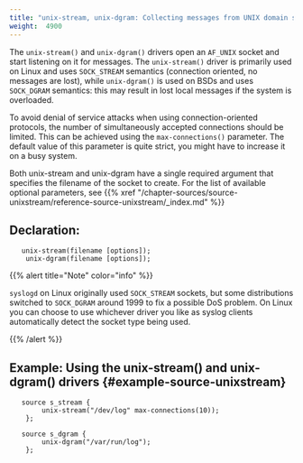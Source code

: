 ```yaml
---
title: "unix-stream, unix-dgram: Collecting messages from UNIX domain sockets"
weight:  4900
---
```

<!-- DISCLAIMER: This file is based on the syslog-ng Open Source Edition documentation https://github.com/balabit/syslog-ng-ose-guides/commit/2f4a52ee61d1ea9ad27cb4f3168b95408fddfdf2 and is used under the terms of The syslog-ng Open Source Edition Documentation License. The file has been modified by Axoflow. -->

The `unix-stream()` and `unix-dgram()` drivers open an `AF_UNIX` socket and start listening on it for messages. The `unix-stream()` driver is primarily used on Linux and uses `SOCK_STREAM` semantics (connection oriented, no messages are lost), while `unix-dgram()` is used on BSDs and uses `SOCK_DGRAM` semantics: this may result in lost local messages if the system is overloaded.

To avoid denial of service attacks when using connection-oriented protocols, the number of simultaneously accepted connections should be limited. This can be achieved using the `max-connections()` parameter. The default value of this parameter is quite strict, you might have to increase it on a busy system.

Both unix-stream and unix-dgram have a single required argument that specifies the filename of the socket to create. For the list of available optional parameters, see {{% xref "/chapter-sources/source-unixstream/reference-source-unixstream/_index.md" %}}


## Declaration:

```shell
   unix-stream(filename [options]);
    unix-dgram(filename [options]);
```


{{% alert title="Note" color="info" %}}

`syslogd` on Linux originally used `SOCK_STREAM` sockets, but some distributions switched to `SOCK_DGRAM` around 1999 to fix a possible DoS problem. On Linux you can choose to use whichever driver you like as syslog clients automatically detect the socket type being used.

{{% /alert %}}


## Example: Using the unix-stream() and unix-dgram() drivers {#example-source-unixstream}

```shell
   source s_stream {
        unix-stream("/dev/log" max-connections(10));
    };
```

```shell
   source s_dgram {
        unix-dgram("/var/run/log");
    };
```

